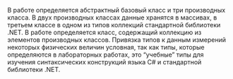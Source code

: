 В работе определяется абстрактный базовый класс и три производных класса. В двух
производных классах данные хранятся в массивах, в третьем классе в одном из типов
коллекций стандартной библиотеки .NET. В работе определяется класс, содержащий
коллекцию из элементов производных классов.
Привязка типов к данным измерений некоторых физических величин условная, так как типы,
которые определяются в лабораторных работах, это “учебные” типы для изучения
синтаксических конструкций языка C# и стандартной библиотеки .NET.
